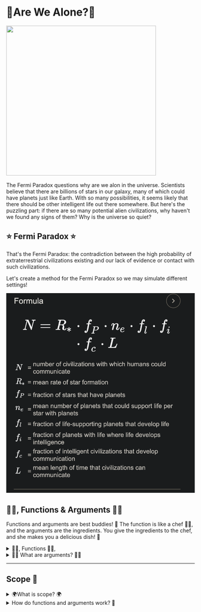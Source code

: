 # 👾Are We Alone?👾

<img src='space.jpeg' width="400" height="400">


The Fermi Paradox questions why are we alon in the universe. Scientists believe that there are billions of stars in our galaxy, many of which could have planets just like Earth. With so many possibilities, it seems likely that there should be other intelligent life out there somewhere. But here's the puzzling part: if there are so many potential alien civilizations, why haven't we found any signs of them? Why is the universe so quiet?

## ⭐ Fermi Paradox ⭐

That's the Fermi Paradox: the contradiction between the high probability of extraterrestrial civilizations existing and our lack of evidence or contact with such civilizations.

Let's create a method for the Fermi Paradox so we may simulate different settings!

<img src="equation.png">


##  👩‍🍳, Functions & Arguments 🍎🥦

Functions and arguments are best buddies! 🤝 The function is like a chef 👩‍🍳, and the arguments are the ingredients. You give the ingredients to the chef, and she makes you a delicious dish! 🍲

<details>
<summary> 👩‍🍳, Functions 👩‍🍳,</summary>
A function is like a mini-program inside your program. It's a way to group code together, give it a name, and reuse it. Imagine you have a magic box 🎁 that does something for you every time you ask. That's a function!

<code><pre>
def greet():
    print("Hello, world!")
</code></pre>


To use (or "call") the function, you just write its name followed by ():

<code><pre>

greet()  # This will print "Hello, world!"
</code></pre>
</details>

<details>
<summary>🍎🥦 What are arguments? 🍎🥦</summary>

Arguments are like special messages 💌 you can send to your function. Think of them as ingredients 🍎🥦 you add to a recipe. The function takes these ingredients and uses them to do something cool!

For example, let's make a function that greets you by your name:

<code><pre>
def greet(name):
    print(f"Hello, {name}!")
</code></pre>
</details>

--- 

## Scope 🌌

<details>
<summary> 🌍What is scope? 🌍</summary>

Scope is like an invisible boundary ⛩️ around your code. Variables (those things that store data, like `x = 5`) live inside these boundaries. Python denotes scope with indents (a tab)

<br>

Imagine you have a toy box 🧸 in your room. The toys inside the box can't be seen or played with by someone in the living room. In the same way, variables inside a function can't be seen or changed by code outside the function.

<pre><code>
def my_function():
    secret_variable = "You can't see me outside the function!"

print(secret_variable)  # This will give an error! 😱
</code></pre>

But don't worry! There are ways to share variables between different parts of your code. But that's a story for another day! 😉

</details>



<details>
<summary>How do functions and arguments work? 🤖</summary>

    You call functions and provide them with arguments

<pre><code>
def make_sandwich(bread, filling):
    print(f"Here's a {filling} sandwich with {bread} bread!")
</code></pre>

Call it with:

<pre><code>
make_sandwich("whole grain", "turkey")  # This will print "Here's a turkey sandwich with whole grain bread!"
</code></pre>

</details>





